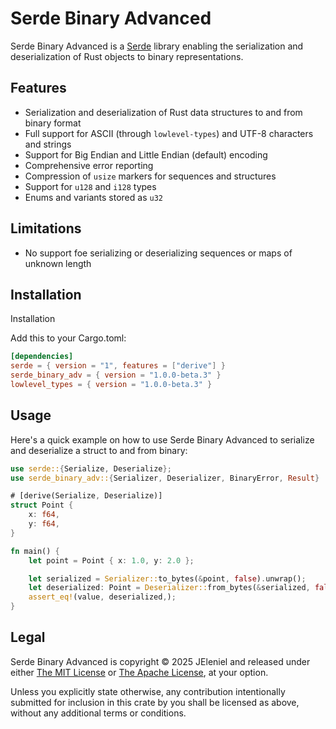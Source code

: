 # Serde Binary Advanced

Serde Binary Advanced is a [Serde](https://crates.io/crates/serde) library enabling the serialization and deserialization of Rust objects to binary representations.

## Features

- Serialization and deserialization of Rust data structures to and from binary format
- Full support for ASCII (through `lowlevel-types`) and UTF-8 characters and strings
- Support for Big Endian and Little Endian (default) encoding
- Comprehensive error reporting
- Compression of `usize` markers for sequences and structures
- Support for `u128` and `i128` types
- Enums and variants stored as `u32`

## Limitations

- No support foe serializing or deserializing sequences or maps of unknown length

## Installation

Installation

Add this to your Cargo.toml:

```toml
[dependencies]
serde = { version = "1", features = ["derive"] }
serde_binary_adv = { version = "1.0.0-beta.3" }
lowlevel_types = { version = "1.0.0-beta.3" }
```

## Usage

Here's a quick example on how to use Serde Binary Advanced to serialize and deserialize a struct to and from binary:

```rust
use serde::{Serialize, Deserialize};
use serde_binary_adv::{Serializer, Deserializer, BinaryError, Result}

# [derive(Serialize, Deserialize)]
struct Point {
    x: f64,
    y: f64,
}

fn main() {
    let point = Point { x: 1.0, y: 2.0 };

    let serialized = Serializer::to_bytes(&point, false).unwrap();
    let deserialized: Point = Deserializer::from_bytes(&serialized, false).unwrap();
	assert_eq!(value, deserialized,);
}
```

## Legal

Serde Binary Advanced is copyright &copy; 2025 JEleniel and released under either [The MIT License](LICENSE-MIT.md) or [The Apache License](LICENSE-Apache.md), at your option.

Unless you explicitly state otherwise, any contribution intentionally submitted for inclusion in this crate by you shall be licensed as above, without any additional terms or conditions.

